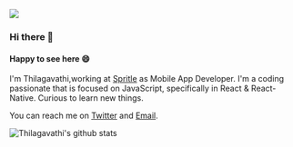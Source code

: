 ![](https://komarev.com/ghpvc/?username=Thilagavathi1)

### Hi there 👋
#### Happy to see here 😄
I'm Thilagavathi,working at [Spritle](https://www.spritle.com/) as Mobile App Developer.
I'm a coding passionate that is focused on JavaScript, specifically in React & React-Native.
Curious to learn new things.

You can reach me on [Twitter](https://twitter.com/intent/follow?screen_name=thilagavathi123) and [Email](mailto:rthilagavathi305@gmail.com).

![Thilagavathi's github stats](https://github-readme-stats.vercel.app/api?username=Thilagavathi1&show_icons=true)
<!--
**Thilagavathi1/Thilagavathi1** is a ✨ _special_ ✨ repository because its `README.md` (this file) appears on your GitHub profile.

Here are some ideas to get you started:

- 🔭 I’m currently working on ...
- 🌱 I’m currently learning ...
- 👯 I’m looking to collaborate on ...
- 🤔 I’m looking for help with ...
- 💬 Ask me about ...
- 📫 How to reach me: ...
- 😄 Pronouns: ...
- ⚡ Fun fact: ...
-->
